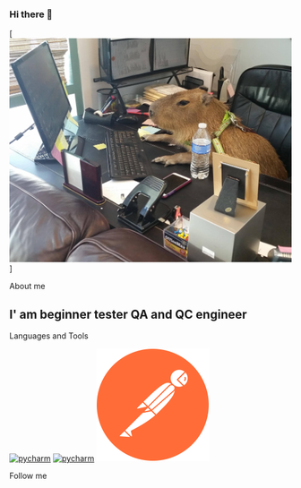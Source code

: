 ### Hi there 👋

[![Header](https://github.com/UIWRTY/UIWRTY/blob/main/assets/1653613466_10-funart-pro-p-krisa-za-kompom-krasivo-foto-10.jpg)]

About me
## I' am beginner tester QA and QC engineer


Languages and Tools

[![pycharm](https://img.shields.io/badge/-Pycharm-C0FF00?style=for-the-badge&logo=pycharm&logoColor=090909)](https://www.jetbrains.com/pycharm/download/#section=windows)
[![pycharm]()](https://www.jetbrains.com/pycharm/download/#section=windows)
[![postman](https://github.com/UIWRTY/UIWRTY/blob/main/assets/Postman.png)](https://www.postman.com/downloads/)




Follow me